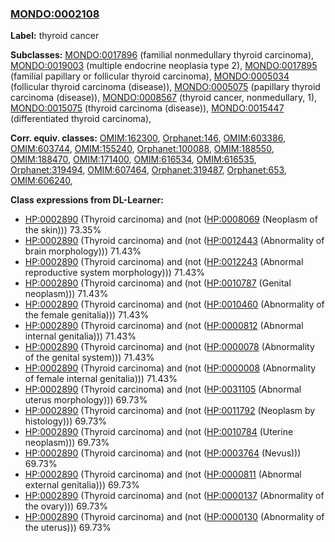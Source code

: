 
### [MONDO:0002108](http://purl.obolibrary.org/obo/MONDO_0002108)
**Label:** thyroid cancer

**Subclasses:** [MONDO:0017896](http://purl.obolibrary.org/obo/MONDO_0017896) (familial nonmedullary thyroid carcinoma), [MONDO:0019003](http://purl.obolibrary.org/obo/MONDO_0019003) (multiple endocrine neoplasia type 2), [MONDO:0017895](http://purl.obolibrary.org/obo/MONDO_0017895) (familial papillary or follicular thyroid carcinoma), [MONDO:0005034](http://purl.obolibrary.org/obo/MONDO_0005034) (follicular thyroid carcinoma (disease)), [MONDO:0005075](http://purl.obolibrary.org/obo/MONDO_0005075) (papillary thyroid carcinoma (disease)), [MONDO:0008567](http://purl.obolibrary.org/obo/MONDO_0008567) (thyroid cancer, nonmedullary, 1), [MONDO:0015075](http://purl.obolibrary.org/obo/MONDO_0015075) (thyroid carcinoma (disease)), [MONDO:0015447](http://purl.obolibrary.org/obo/MONDO_0015447) (differentiated thyroid carcinoma), 

**Corr. equiv. classes:** [OMIM:162300](http://purl.obolibrary.org/obo/OMIM_162300), [Orphanet:146](http://www.orpha.net/ORDO/Orphanet_146), [OMIM:603386](http://purl.obolibrary.org/obo/OMIM_603386), [OMIM:603744](http://purl.obolibrary.org/obo/OMIM_603744), [OMIM:155240](http://purl.obolibrary.org/obo/OMIM_155240), [Orphanet:100088](http://www.orpha.net/ORDO/Orphanet_100088), [OMIM:188550](http://purl.obolibrary.org/obo/OMIM_188550), [OMIM:188470](http://purl.obolibrary.org/obo/OMIM_188470), [OMIM:171400](http://purl.obolibrary.org/obo/OMIM_171400), [OMIM:616534](http://purl.obolibrary.org/obo/OMIM_616534), [OMIM:616535](http://purl.obolibrary.org/obo/OMIM_616535), [Orphanet:319494](http://www.orpha.net/ORDO/Orphanet_319494), [OMIM:607464](http://purl.obolibrary.org/obo/OMIM_607464), [Orphanet:319487](http://www.orpha.net/ORDO/Orphanet_319487), [Orphanet:653](http://www.orpha.net/ORDO/Orphanet_653), [OMIM:606240](http://purl.obolibrary.org/obo/OMIM_606240), 

**Class expressions from DL-Learner:**

- [HP:0002890](http://purl.obolibrary.org/obo/HP_0002890) (Thyroid carcinoma) and (not ([HP:0008069](http://purl.obolibrary.org/obo/HP_0008069) (Neoplasm of the skin))) 73.35%
- [HP:0002890](http://purl.obolibrary.org/obo/HP_0002890) (Thyroid carcinoma) and (not ([HP:0012443](http://purl.obolibrary.org/obo/HP_0012443) (Abnormality of brain morphology))) 71.43%
- [HP:0002890](http://purl.obolibrary.org/obo/HP_0002890) (Thyroid carcinoma) and (not ([HP:0012243](http://purl.obolibrary.org/obo/HP_0012243) (Abnormal reproductive system morphology))) 71.43%
- [HP:0002890](http://purl.obolibrary.org/obo/HP_0002890) (Thyroid carcinoma) and (not ([HP:0010787](http://purl.obolibrary.org/obo/HP_0010787) (Genital neoplasm))) 71.43%
- [HP:0002890](http://purl.obolibrary.org/obo/HP_0002890) (Thyroid carcinoma) and (not ([HP:0010460](http://purl.obolibrary.org/obo/HP_0010460) (Abnormality of the female genitalia))) 71.43%
- [HP:0002890](http://purl.obolibrary.org/obo/HP_0002890) (Thyroid carcinoma) and (not ([HP:0000812](http://purl.obolibrary.org/obo/HP_0000812) (Abnormal internal genitalia))) 71.43%
- [HP:0002890](http://purl.obolibrary.org/obo/HP_0002890) (Thyroid carcinoma) and (not ([HP:0000078](http://purl.obolibrary.org/obo/HP_0000078) (Abnormality of the genital system))) 71.43%
- [HP:0002890](http://purl.obolibrary.org/obo/HP_0002890) (Thyroid carcinoma) and (not ([HP:0000008](http://purl.obolibrary.org/obo/HP_0000008) (Abnormality of female internal genitalia))) 71.43%
- [HP:0002890](http://purl.obolibrary.org/obo/HP_0002890) (Thyroid carcinoma) and (not ([HP:0031105](http://purl.obolibrary.org/obo/HP_0031105) (Abnormal uterus morphology))) 69.73%
- [HP:0002890](http://purl.obolibrary.org/obo/HP_0002890) (Thyroid carcinoma) and (not ([HP:0011792](http://purl.obolibrary.org/obo/HP_0011792) (Neoplasm by histology))) 69.73%
- [HP:0002890](http://purl.obolibrary.org/obo/HP_0002890) (Thyroid carcinoma) and (not ([HP:0010784](http://purl.obolibrary.org/obo/HP_0010784) (Uterine neoplasm))) 69.73%
- [HP:0002890](http://purl.obolibrary.org/obo/HP_0002890) (Thyroid carcinoma) and (not ([HP:0003764](http://purl.obolibrary.org/obo/HP_0003764) (Nevus))) 69.73%
- [HP:0002890](http://purl.obolibrary.org/obo/HP_0002890) (Thyroid carcinoma) and (not ([HP:0000811](http://purl.obolibrary.org/obo/HP_0000811) (Abnormal external genitalia))) 69.73%
- [HP:0002890](http://purl.obolibrary.org/obo/HP_0002890) (Thyroid carcinoma) and (not ([HP:0000137](http://purl.obolibrary.org/obo/HP_0000137) (Abnormality of the ovary))) 69.73%
- [HP:0002890](http://purl.obolibrary.org/obo/HP_0002890) (Thyroid carcinoma) and (not ([HP:0000130](http://purl.obolibrary.org/obo/HP_0000130) (Abnormality of the uterus))) 69.73%


